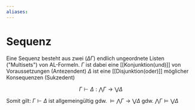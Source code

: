 ```yaml
---
aliases: 
---
```

# Sequenz 
Eine Sequenz besteht aus zwei ($\Delta \Gamma$) endlich ungeordnete Listen ("Multisets") von AL-Formeln.
$\Gamma$ ist dabei eine [[Konjunktion(und)]] von Voraussetzungen (Antezendent)
$\Delta$ ist eine [[Disjunktion(oder)]] möglicher Konsequenzen (Sukzedent)

$$\Gamma \vdash \Delta: \bigwedge \Gamma \rightarrow \bigvee \Delta$$

Somit gilt:
$\Gamma \vdash \Delta$ ist allgemeingültig gdw. $\vDash \bigwedge \Gamma \rightarrow \bigvee \Delta$ gdw. $\bigwedge \Gamma \vDash \bigvee \Delta$
